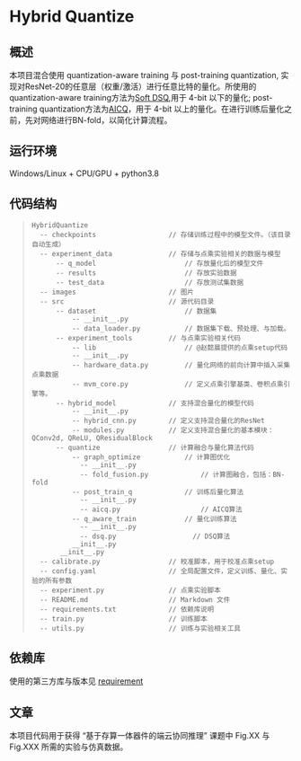 # Hybrid Quantize

## 概述
本项目混合使用 quantization-aware training 与 post-training quantization, 实现对ResNet-20的任意层（权重/激活）进行任意比特的量化。所使用的quantization-aware training方法为[Soft DSQ](https://arxiv.org/pdf/1908.05033.pdf),用于 4-bit 以下的量化; post-training quantization方法为[AICQ](https://arxiv.org/pdf/1810.05723v1.pdf)，用于 4-bit 以上的量化。在进行训练后量化之前，先对网络进行BN-fold，以简化计算流程。


## 运行环境
Windows/Linux + CPU/GPU + python3.8

## 代码结构
>``` 
> HybridQuantize
>   -- checkpoints                  // 存储训练过程中的模型文件。（该目录自动生成）
>   -- experiment_data              // 存储与点乘实验相关的数据与模型
>       -- q_model                      // 存放量化后的模型文件
>       -- results                      // 存放实验数据
>       -- test_data                    // 存放测试集数据
>   -- images                       // 图片
>   -- src                          // 源代码目录
>       -- dataset                      // 数据集
>           -- __init__.py
>           -- data_loader.py           // 数据集下载、预处理、与加载。
>       -- experiment_tools         // 与点乘实验相关代码
>           -- lib                      // @赵懿晨提供的点乘setup代码
>           -- __init__.py      
>           -- hardware_data.py         // 量化网络的前向计算中插入采集点乘数据
>           -- mvm_core.py              // 定义点乘引擎基类、卷积点乘引擎等。
>       -- hybrid_model             // 支持混合量化的模型代码
>           -- __init__.py          
>           -- hybrid_cnn.py        // 定义支持混合量化的ResNet
>           -- modules.py           // 定义支持混合量化的基本模块：QConv2d, QReLU, QResidualBlock
>       -- quantize                 // 计算融合与量化算法代码
>           -- graph_optimize           // 计算图优化
>             -- __init__.py
>             -- fold_fusion.py             // 计算图融合，包括：BN-fold
>           -- post_train_q             // 训练后量化算法
>             -- __init__.py
>             -- aicq.py                    // AICQ算法
>           -- q_aware_train            // 量化训练算法
>             -- __init__.py
>             -- dsq.py                   // DSQ算法
>           __init__.py
>        __init__.py
>   -- calibrate.py                 // 校准脚本，用于校准点乘setup
>   -- config.yaml                  // 全局配置文件，定义训练、量化、实验的所有参数
>   -- experiment.py                // 点乘实验脚本
>   -- README.md                    // Markdown 文件
>   -- requirements.txt             // 依赖库说明
>   -- train.py                     // 训练脚本
>   -- utils.py                     // 训练与实验相关工具
>
>```

## 依赖库
使用的第三方库与版本见 [requirement](requirements.txt)

## 文章
本项目代码用于获得 “基于存算一体器件的端云协同推理” 课题中 Fig.XX 与 Fig.XXX 所需的实验与仿真数据。